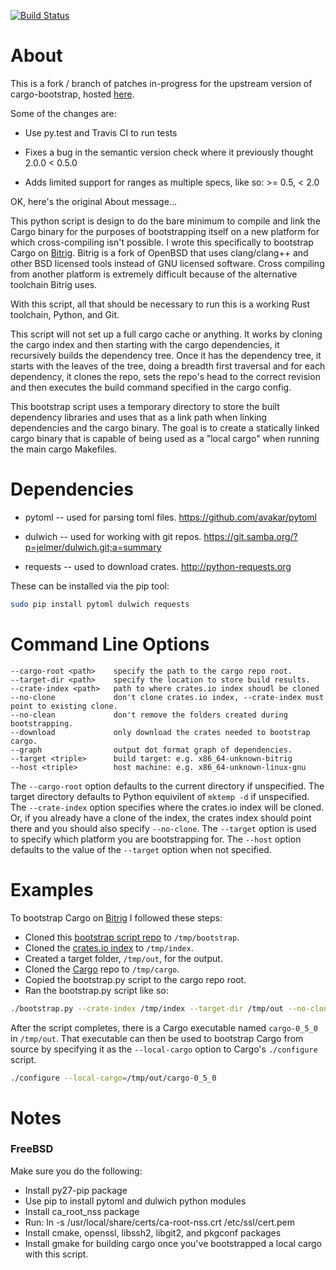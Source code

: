 [![Build Status](https://travis-ci.org/krig/cargo-bootstrap.svg?branch=master)](https://travis-ci.org/krig/cargo-bootstrap)

About
=====

This is a fork / branch of patches in-progress for the upstream
version of cargo-bootstrap, hosted
[here](https://github.com/dhuseby/cargo-bootstrap).

Some of the changes are:

* Use py.test and Travis CI to run tests

* Fixes a bug in the semantic version check where it previously thought 2.0.0 < 0.5.0

* Adds limited support for ranges as multiple specs, like so: >= 0.5, < 2.0

OK, here's the original About message...

This python script is design to do the bare minimum to compile and link the
Cargo binary for the purposes of bootstrapping itself on a new platform for
which cross-compiling isn't possible.  I wrote this specifically to bootstrap
Cargo on [Bitrig](https://bitrig.org).  Bitrig is a fork of OpenBSD that uses
clang/clang++ and other BSD licensed tools instead of GNU licensed software.
Cross compiling from another platform is extremely difficult because of the
alternative toolchain Bitrig uses.

With this script, all that should be necessary to run this is a working Rust
toolchain, Python, and Git.

This script will not set up a full cargo cache or anything.  It works by
cloning the cargo index and then starting with the cargo dependencies, it
recursively builds the dependency tree.  Once it has the dependency tree, it
starts with the leaves of the tree, doing a breadth first traversal and for
each dependency, it clones the repo, sets the repo's head to the correct
revision and then executes the build command specified in the cargo config.

This bootstrap script uses a temporary directory to store the built dependency
libraries and uses that as a link path when linking dependencies and the
cargo binary.  The goal is to create a statically linked cargo binary that is
capable of being used as a "local cargo" when running the main cargo Makefiles.

Dependencies
============

* pytoml -- used for parsing toml files.
  https://github.com/avakar/pytoml

* dulwich -- used for working with git repos.
  https://git.samba.org/?p=jelmer/dulwich.git;a=summary

* requests -- used to download crates.
  http://python-requests.org

These can be installed via the pip tool:

```sh
sudo pip install pytoml dulwich requests
```

Command Line Options
====================

```
--cargo-root <path>    specify the path to the cargo repo root.
--target-dir <path>    specify the location to store build results.
--crate-index <path>   path to where crates.io index shoudl be cloned
--no-clone             don't clone crates.io index, --crate-index must point to existing clone.
--no-clean             don't remove the folders created during bootstrapping.
--download             only download the crates needed to bootstrap cargo.
--graph                output dot format graph of dependencies.
--target <triple>      build target: e.g. x86_64-unknown-bitrig
--host <triple>        host machine: e.g. x86_64-unknown-linux-gnu
```

The `--cargo-root` option defaults to the current directory if unspecified.  The
target directory defaults to Python equivilent of `mktemp -d` if unspecified.
The `--crate-index` option specifies where the crates.io index will be cloned.  Or,
if you already have a clone of the index, the crates index should point there
and you should also specify `--no-clone`.  The `--target` option is used to
specify which platform you are bootstrapping for.  The `--host` option defaults
to the value of the `--target` option when not specified.

Examples
========

To bootstrap Cargo on [Bitrig](https://bitrig.org) I followed these steps:

* Cloned this [bootstrap script repo](https://github.com/dhuseby/cargo-bootstrap)
to `/tmp/bootstrap`.
* Cloned the [crates.io index](https://github.com/rust-lang/crates.io-index)
to `/tmp/index`.
* Created a target folder, `/tmp/out`, for the output.
* Cloned the [Cargo](https://github.com/rust-lang/cargo) repo to `/tmp/cargo`.
* Copied the bootstrap.py script to the cargo repo root.
* Ran the bootstrap.py script like so:
```sh
./bootstrap.py --crate-index /tmp/index --target-dir /tmp/out --no-clone --no-clean --target x86_64-unknown-bitrig
```

After the script completes, there is a Cargo executable named `cargo-0_5_0` in
`/tmp/out`.  That executable can then be used to bootstrap Cargo from source by
specifying it as the `--local-cargo` option to Cargo's `./configure` script.

```sh
./configure --local-cargo=/tmp/out/cargo-0_5_0
```

Notes
=====

### FreeBSD

Make sure you do the following:
* Install py27-pip package
* Use pip to install pytoml and dulwich python modules
* Install ca_root_nss package
* Run: ln -s /usr/local/share/certs/ca-root-nss.crt /etc/ssl/cert.pem
* Install cmake, openssl, libssh2, libgit2, and pkgconf packages
* Install gmake for building cargo once you've bootstrapped a local cargo with
  this script.
